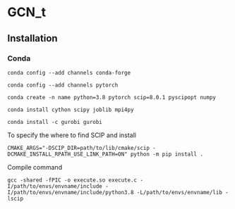 # GCN_t
## Installation
### Conda
`conda config --add channels conda-forge`

`conda config --add channels pytorch`

`conda create -n name python=3.8 pytorch scip=8.0.1 pyscipopt numpy`

`conda install cython scipy joblib mpi4py`

`conda install -c gurobi gurobi`

To specify the where to find SCIP and install

`CMAKE_ARGS="-DSCIP_DIR=path/to/lib/cmake/scip -DCMAKE_INSTALL_RPATH_USE_LINK_PATH=ON" python -m pip install .`

Compile command

`gcc -shared -fPIC -o execute.so execute.c -I/path/to/envs/envname/include -I/path/to/envs/envname/include/python3.8 -L/path/to/envs/envname/lib -lscip`

